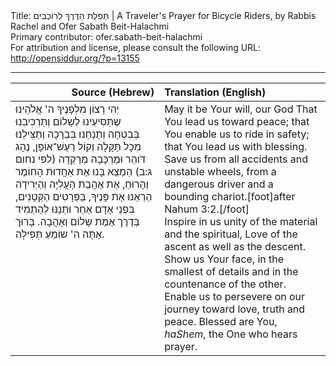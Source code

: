 <html>
<head></head>
<body>
Title: תְּפִלַּת הַדֶּרֶךְ לְרוֹכְבִים | A Traveler's Prayer for Bicycle Riders, by Rabbis Rachel and Ofer Sabath Beit-Halachmi<br />
Primary contributor: ofer.sabath-beit-halachmi<br />
For attribution and license, please consult the following URL: <a href="http://opensiddur.org/?p=13155">http://opensiddur.org/?p=13155</a>
<p />
<hr />

<table style="margin-left: auto;margin-right: auto;" class="draggable">
<thead><tr><th id="x" style="text-align: right;">Source (Hebrew)</th><th style="text-align: left;">Translation (English)</th></tr></thead>
<tbody>
<tr><td style="vertical-align:top;">
<div class="liturgy"><span lang="he">
יְהִי רָצוֹן מִלְּפָנֶיךָ ה' אֱלֹהֵינוּ
שֶתַּסִּיעֵינוּ לְשָלוֹם 
וְתַרְכִּיבִנוּ בְּבִטְחָה 
וְתַנְחֵנוּ בִּבְרָכָה
וְתַצִּילֵנוּ מִכָּל תַּקָּלָה וְקוֹל רַעַשׁ־אוֹפָן, 
נֶהָג דֹּוהֵר וּמֶרְכָּבָה מְרַקֵּדָה <span class="citation">(לפי נחום ג:ב)</span>
הַמְצֵא בָּנוּ אֶת אַחֲדוּת הָחוֹמֶר וְהָרוּחַ, 
אֶת אַהֲבַת הָעֲלִיָּה וְהַיְּרִידָה
הַרְאֵנוּ אֶת פָּנֶיךָ, בַּפְּרָטִים הַקְּטָנִים, 
בִּפְנֵי אָדָם אַחֵר
וּתְנֵנּוּ לְהַתְמִיד בְּדֶרֶך אֶמֶת שָלוֹם וְאַהֲבָה.
בָּרוּך אַתָּה ה' שוֹמֵעַ תְּפִילָּה.
</span></div></td>

<td style="vertical-align:top;">
<div class="english">
May it be Your will, our God
That You lead us toward peace;
that You enable us to ride in safety; 
that You lead us with blessing.
Save us from all accidents and unstable wheels,
from a dangerous driver and a bounding chariot.[foot]after Nahum 3:2.[/foot]&nbsp;<br />
Inspire in us unity of the material and the spiritual, 
Love of the ascent as well as the descent.
Show us Your face, in the smallest of details
and in the countenance of the other. 
Enable us to persevere on our journey toward love, truth and peace.
Blessed are You, <em>haShem</em>, the One who hears prayer. 
</div></td>
</tr>
</tbody></table>
</body>
</html>